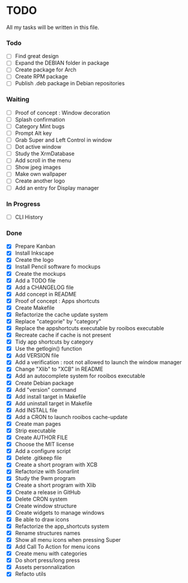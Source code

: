 # TODO
All my tasks will be written in this file.

### Todo
- [ ] Find great design
- [ ] Expand the DEBIAN folder in package
- [ ] Create package for Arch
- [ ] Create RPM package
- [ ] Publish .deb package in Debian repositories

### Waiting
- [ ] Proof of concept : Window decoration
- [ ] Splash confirmation
- [ ] Category Mint bugs
- [ ] Prompt Alt key
- [ ] Grab Super and Left Control in window
- [ ] Dot active window
- [ ] Study the XrmDatabase
- [ ] Add scroll in the menu
- [ ] Show jpeg images
- [ ] Make own wallpaper
- [ ] Create another logo
- [ ] Add an entry for Display manager

### In Progress
- [ ] CLI History

### Done
- [X] Prepare Kanban
- [X] Install Inkscape
- [X] Create the logo
- [X] Install Pencil software fo mockups
- [X] Create the mockups
- [X] Add a TODO file
- [X] Add a CHANGELOG file
- [X] Add concept in README
- [X] Proof of concept : Apps shortcuts
- [X] Create Makefile
- [X] Refactorize the cache update system
- [X] Replace "categorie" by "category"
- [X] Replace the appshortcuts executable by rooibos executable
- [X] Recreate cache if cache is not present
- [X] Tidy app shortcuts by category
- [X] Use the getlogin() function
- [X] Add VERSION file
- [X] Add a verification : root not allowed to launch the window manager
- [X] Change "Xlib" to "XCB" in README
- [X] Add an autocomplete system for rooibos executable
- [X] Create Debian package
- [X] Add "version" command
- [X] Add install target in Makefile
- [X] Add uninstall target in Makefile
- [X] Add INSTALL file
- [X] Add a CRON to launch rooibos cache-update
- [X] Create man pages
- [X] Strip executable
- [X] Create AUTHOR FILE
- [X] Choose the MIT license
- [X] Add a configure script
- [X] Delete .gitkeep file
- [X] Create a short program with XCB
- [X] Refactorize with Sonarlint
- [X] Study the 9wm program
- [X] Create a short program with Xlib
- [X] Create a release in GitHub
- [X] Delete CRON system
- [X] Create window structure
- [X] Create widgets to manage windows
- [X] Be able to draw icons
- [X] Refactorize the app_shortcuts system
- [X] Rename structures names
- [X] Show all menu icons when pressing Super
- [X] Add Call To Action for menu icons
- [X] Create menu with categories
- [X] Do short press/long press
- [X] Assets personnalization
- [X] Refacto utils
